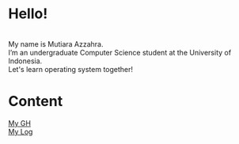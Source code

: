 # Hello! 
<br>
My name is Mutiara Azzahra. 
<br>
I’m an undergraduate Computer Science student at the University of Indonesia.
<br>
Let's learn operating system together!

# Content

[My GH](https://github.com/mutiarazzahra)
<br>
[My Log](https://mutiarazzahra.github.io/os212/TXT/mylog.txt)
